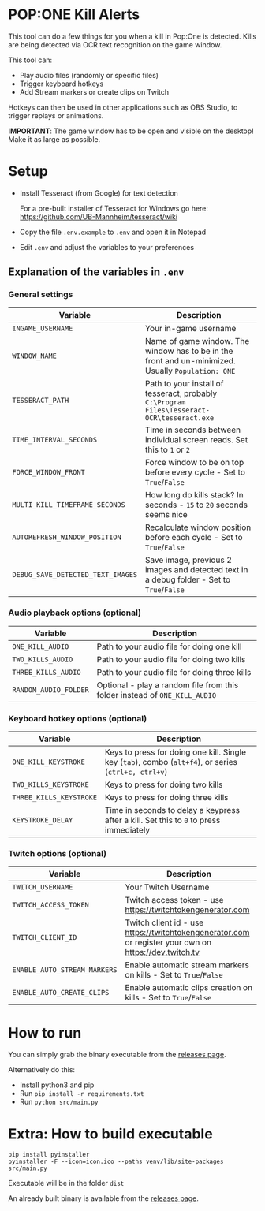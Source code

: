 # POP:ONE Kill Alerts

This tool can do a few things for you when a kill in Pop:One is detected. Kills are being detected via OCR text recognition on the game window.

This tool can:

* Play audio files (randomly or specific files)
* Trigger keyboard hotkeys
* Add Stream markers or create clips on Twitch

Hotkeys can then be used in other applications such as OBS Studio, to trigger replays or animations.

**IMPORTANT**: The game window has to be open and visible on the desktop! Make it as large as possible.

# Setup

* Install Tesseract (from Google) for text detection

    For a pre-built installer of Tesseract for Windows go here:
    https://github.com/UB-Mannheim/tesseract/wiki
  
* Copy the file `.env.example` to `.env` and open it in Notepad
* Edit `.env` and adjust the variables to your preferences

## Explanation of the variables in `.env`

### General settings
| Variable                       | Description                                                                                          |
|--------------------------------|------------------------------------------------------------------------------------------------------|
| `INGAME_USERNAME`              | Your in-game username                                                                                |
| `WINDOW_NAME`                  | Name of game window. The window has to be in the front and un-minimized. Usually `Population: ONE`   |
| `TESSERACT_PATH`               | Path to your install of tesseract, probably `C:\Program Files\Tesseract-OCR\tesseract.exe`           |
| `TIME_INTERVAL_SECONDS`        | Time in seconds between individual screen reads. Set this to `1` or `2`                              |
| `FORCE_WINDOW_FRONT`           | Force window to be on top before every cycle - Set to `True`/`False`                                 |
| `MULTI_KILL_TIMEFRAME_SECONDS` | How long do kills stack? In seconds - `15` to `20` seconds seems nice                                |
| `AUTOREFRESH_WINDOW_POSITION`  | Recalculate window position before each cycle - Set to `True`/`False`                                |
| `DEBUG_SAVE_DETECTED_TEXT_IMAGES`| Save image, previous 2 images and detected text in a debug folder - Set to `True`/`False`          |

### Audio playback options (optional)
| Variable                       | Description                                                                                          |
|--------------------------------|------------------------------------------------------------------------------------------------------|
| `ONE_KILL_AUDIO`               | Path to your audio file for doing one kill                                                           |
| `TWO_KILLS_AUDIO`              | Path to your audio file for doing two kills                                                          |
| `THREE_KILLS_AUDIO`            | Path to your audio file for doing three kills                                                        |
| `RANDOM_AUDIO_FOLDER`          | Optional - play a random file from this folder instead of `ONE_KILL_AUDIO`                           |

### Keyboard hotkey options (optional)
| Variable                       | Description                                                                                          |
|--------------------------------|------------------------------------------------------------------------------------------------------|
| `ONE_KILL_KEYSTROKE`           | Keys to press for doing one kill. Single key (`tab`), combo (`alt+f4`), or series (`ctrl+c, ctrl+v`) |
| `TWO_KILLS_KEYSTROKE`          | Keys to press for doing two kills                                                                    |
| `THREE_KILLS_KEYSTROKE`        | Keys to press for doing three kills                                                                  |
| `KEYSTROKE_DELAY`              | Time in seconds to delay a keypress after a kill. Set this to `0` to press immediately               |

### Twitch options (optional)
| Variable                       | Description                                                                                          |
|--------------------------------|------------------------------------------------------------------------------------------------------|
| `TWITCH_USERNAME`              | Your Twitch Username                                                                                 |
| `TWITCH_ACCESS_TOKEN`          | Twitch access token - use https://twitchtokengenerator.com                                           |
| `TWITCH_CLIENT_ID`             | Twitch client id - use https://twitchtokengenerator.com or register your own on https://dev.twitch.tv |
| `ENABLE_AUTO_STREAM_MARKERS`   | Enable automatic stream markers on kills - Set to `True`/`False`                                     |
| `ENABLE_AUTO_CREATE_CLIPS`     | Enable automatic clips creation on kills - Set to `True`/`False`                                     |

# How to run
You can simply grab the binary executable from the [releases page](https://github.com/lacksfish/popOne-kill-alerts/releases).

Alternatively do this:

* Install python3 and pip
* Run `pip install -r requirements.txt`
* Run `python src/main.py`

# Extra: How to build executable
    pip install pyinstaller
    pyinstaller -F --icon=icon.ico --paths venv/lib/site-packages src/main.py

Executable will be in the folder `dist`

An already built binary is available from the [releases page](https://github.com/lacksfish/popOne-kill-alerts/releases).
